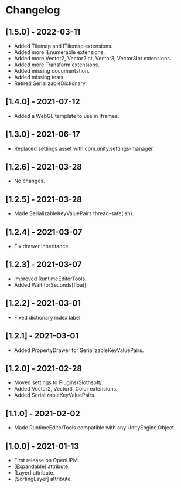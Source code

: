 # Changelog

## [1.5.0] - 2022-03-11
- Added Tilemap and ITilemap extensions.
- Added more IEnumerable extensions.
- Added more Vector2, Vector2Int, Vector3, Vector3Int extensions.
- Added more Transform extensions.
- Added missing documentation.
- Added missing tests.
- Retired SerializableDictionary.

## [1.4.0] - 2021-07-12
- Added a WebGL template to use in iframes.

## [1.3.0] - 2021-06-17
- Replaced settings asset with com.unity.settings-manager.

## [1.2.6] - 2021-03-28
- No changes.

## [1.2.5] - 2021-03-28
- Made SerializableKeyValuePairs thread-safe(ish).

## [1.2.4] - 2021-03-07
- Fix drawer inheritance.

## [1.2.3] - 2021-03-07
- Improved RuntimeEditorTools.
- Added Wait.forSeconds[float].

## [1.2.2] - 2021-03-01
- Fixed dictionary index label.

## [1.2.1] - 2021-03-01
- Added PropertyDrawer for SerializableKeyValuePairs.

## [1.2.0] - 2021-02-28
- Moved settings to Plugins/Slothsoft/.
- Added Vector2, Vector3, Color extensions.
- Added SerializableKeyValuePairs.

## [1.1.0] - 2021-02-02
- Made RuntimeEditorTools compatible with any UnityEngine.Object.

## [1.0.0] - 2021-01-13
- First release on OpenUPM.
- \[Expandable\] attribute.
- \[Layer\] attribute.
- \[SortingLayer\] attribute.